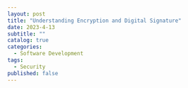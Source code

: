 ```yaml
---
layout: post
title: "Understanding Encryption and Digital Signature"
date: 2023-4-13
subtitle: ""
catalog: true
categories:
  - Software Development
tags:
  - Security
published: false
---
```

